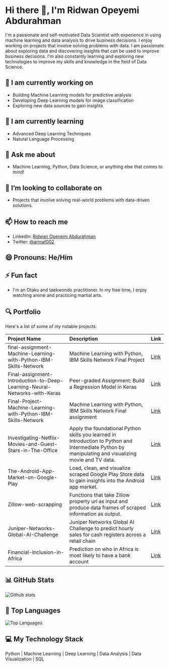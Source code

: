 # Hi there 👋, I'm Ridwan Opeyemi Abdurahman
I'm a passionate and self-motivated Data Scientist with experience in using machine learning and data analysis to drive business decisions. I enjoy working on projects that involve solving problems with data. I am passionate about exploring data and discovering insights that can be used to improve business decisions. I'm also constantly learning and exploring new technologies to improve my skills and knowledge in the field of Data Science.


## 🔭 I am currently working on
- Building Machine Learning models for predictive analysis
- Developing Deep Learning models for image classification
- Exploring new data sources to gain insights


## 🌱 I am currently learning
- Advanced Deep Learning Techniques
- Natural Language Processing


## 💬 Ask me about
- Machine Learning, Python, Data Science, or anything else that comes to mind!


## 👯 I’m looking to collaborate on 
- Projects that involve solving real-world problems with data-driven solutions.


## 📫 How to reach me
- LinkedIn: [Ridwan Opeyemi Abdurahman](https://www.linkedin.com/in/ridwan-opeyemi-abdurahman-5971b9125)
- Twitter: [@armaf002](https://twitter.com/armaf002)


## 😄 Pronouns: He/Him

## ⚡ Fun fact
- I'm an Otaku and taekwondo practitioner. In my free time, I enjoy watching anime and practicing martial arts.



## 🔍 Portfolio
Here's a list of some of my notable projects:

| Project Name | Description | Link |
| :--- | :--- | :--- |
| final-assignment-Machine-Learning-with-Python-IBM-Skills-Network | Machine Learning with Python, IBM Skills Network Final Project | [Link](https://github.com/armaf002/final-assignment-Machine-Learning-with-Python-IBM-Skills-Network) |
| Final-assignment-Introduction-to-Deep-Learning-Neural-Networks-with-Keras | Peer-graded Assignment: Build a Regression Model in Keras | [Link](https://github.com/armaf002/Final-assignment---Introduction-to-Deep-Learning-Neural-Networks-with-Keras) |
| Final-Project-Machine-Learning-with-Python-IBM-Skills-Network | Machine Learning with Python, IBM Skills Network Final assignment | [Link](https://github.com/armaf002/Final-Project-Machine-Learning-with-Python-IBM-Skills-Network) |
| Investigating-Netflix-Movies-and-Guest-Stars-in-The-Office | Apply the foundational Python skills you learned in Introduction to Python and Intermediate Python by manipulating and visualizing movie and TV data. | [Link](https://github.com/armaf002/Investigating-Netflix-Movies-and-Guest-Stars-in-The-Office) |
| The-Android-App-Market-on-Google-Play | Load, clean, and visualize scraped Google Play Store data to gain insights into the Android app market. | [Link](https://github.com/armaf002/The-Android-App-Market-on-Google-Play) |
| Zillow-web-scrapping | Functions that take Zillow property url as input and produce data frames of scraped information as output. | [Link](https://github.com/armaf002/Zillow-web-scrapping) |
| Juniper-Networks-Global-AI-Challenge | Juniper Networks Global AI Challenge to predict hourly sales for cash registers across a retail chain | [Link](https://github.com/armaf002/Juniper-Networks-Global-AI-Challenge) |
| Financial-Inclusion-in-Africa | Prediction on who in Africa is most likely to have a bank account | [Link](https://github.com/armaf002/Financial-Inclusion-in-Africa) |



## 📊 GitHub Stats

![Github stats](https://github-readme-stats.vercel.app/api?username=armaf002&show_icons=true&count_private=true)


## 🌟 Top Languages

![Top Languages](https://github-readme-stats.vercel.app/api/top-langs/?username=armaf002&show_icons=true&count_private=true)


## 💻 My Technology Stack
Python | Machine Learning | Deep Learning | Data Analysis | Data Visualization | SQL
